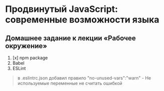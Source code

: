# Продвинутый JavaScript: современные возможности языка
## Домашнее задание к лекции «Рабочее окружение»
1.	[x] npm package
2.	Babel
3.	ESLint 
  > в .eslintrc.json добавил правило "no-unused-vars":"warn" - Не используемые переменные не считать ошибкой 
